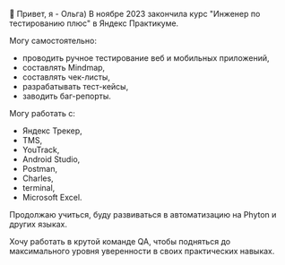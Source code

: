 👋 Привет, я - Ольга)
В ноябре 2023 закончила курс "Инженер по тестированию плюс" в Яндекс Практикуме.

Могу самостоятельно:
- проводить ручное тестирование веб и мобильных приложений,
- составлять Mindmap,
- составлять чек-листы,
- разрабатывать тест-кейсы,
- заводить баг-репорты.

Могу работать с:
- Яндекс Трекер,
- TMS,
- YouTrack,
- Android Studio,
- Postman,
- Charles,
- terminal,
- Microsoft Excel.

Продолжаю учиться, буду развиваться в автоматизацию на Phyton и других языках.

Хочу работать в крутой команде QA, чтобы подняться до максимального уровня уверенности в своих практических навыках.

